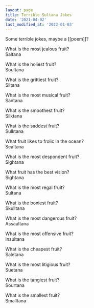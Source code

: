 ```yaml
---
layout: page
title: Terrible Sultana Jokes
date: '2021-04-02'
last_modified_at: '2022-01-03'
---
```


Some terrible jokes, maybe a [[poem]]?

What is the most jealous fruit? \
Saltana

What is the holiest fruit? \
Soultana

What is the grittiest fruit? \
Siltana

What is the most musical fruit? \
Santana

What is the smoothest fruit? \
Silktana

What is the saddest fruit? \
Sulktana

What fruit likes to frolic in the ocean? \
Sealtana

What is the most despondent fruit? \
Sightana

What fruit has the best vision? \
Sightana

What is the most regal fruit? \
Sultana

What is the boniest fruit? \
Skulltana

What is the most dangerous fruit? \
Assaultana

What is the most offensive fruit? \
Insultana

What is the cheapest fruit? \
Saletana

What is the most litigious fruit? \
Suetana

What is the tangiest fruit? \
Sourtana

What is the smallest fruit? \
Smalltana
